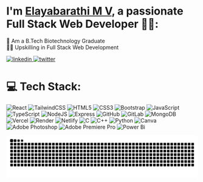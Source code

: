 # I'm [Elayabarathi M V](https://portfolio-three-pi-52.vercel.app/), a passionate Full Stack Web Developer 👋🏼:

🧪 Am a B.Tech Biotechnology Graduate<br>
👨🏼 Upskilling in Full Stack Web Development<br>

<a href="https://linkedin.com/in/BadBoy-Github" target="_blank">
<img src=https://img.shields.io/badge/linkedin-%231E77B5.svg?&style=for-the-badge&logo=linkedin&logoColor=white alt=linkedin style="margin-bottom: 5px;" />
</a>
<a href="https://twitter.com/_Elayabarathi_" target="_blank">
<img src=https://img.shields.io/badge/twitter-%2300acee.svg?&style=for-the-badge&logo=twitter&logoColor=white alt=twitter style="margin-bottom: 5px;" />
</a>  


# 💻 Tech Stack:

![React](https://img.shields.io/badge/react-%2320232a.svg?style=for-the-badge&logo=react&logoColor=%2361DAFB)
![TailwindCSS](https://img.shields.io/badge/tailwindcss-%2338B2AC.svg?style=for-the-badge&logo=tailwind-css&logoColor=white)
![HTML5](https://img.shields.io/badge/html5-%23E34F26.svg?style=for-the-badge&logo=html5&logoColor=white)
![CSS3](https://img.shields.io/badge/css3-%231572B6.svg?style=for-the-badge&logo=css3&logoColor=white)
![Bootstrap](https://img.shields.io/badge/bootstrap-%238511FA.svg?style=for-the-badge&logo=bootstrap&logoColor=white)
![JavaScript](https://img.shields.io/badge/javascript-%23323330.svg?style=for-the-badge&logo=javascript&logoColor=%23F7DF1E)
![TypeScript](https://img.shields.io/badge/TypeScript-3178C6?logo=typescript&logoColor=white&style=for-the-badge)
![NodeJS](https://img.shields.io/badge/node.js-6DA55F?style=for-the-badge&logo=node.js&logoColor=white)
![Express](https://img.shields.io/badge/Express-000000?logo=express&logoColor=white&style=for-the-badge)
![GitHub](https://img.shields.io/badge/github-%23121011.svg?style=for-the-badge&logo=github&logoColor=white)
![GitLab](https://img.shields.io/badge/GitLab-FC6D26?logo=gitlab&logoColor=black&style=for-the-badge)
![MongoDB](https://img.shields.io/badge/MongoDB-%234ea94b.svg?style=for-the-badge&logo=mongodb&logoColor=white)
![Vercel](https://img.shields.io/badge/vercel-%23000000.svg?style=for-the-badge&logo=vercel&logoColor=white)
![Render](https://img.shields.io/badge/Render-%46E3B7.svg?style=for-the-badge&logo=render&logoColor=white)
![Netlify](https://img.shields.io/badge/netlify-%23000000.svg?style=for-the-badge&logo=netlify&logoColor=#00C7B7)
![C](https://img.shields.io/badge/c-%2300599C.svg?style=for-the-badge&logo=c&logoColor=white)
![C++](https://img.shields.io/badge/c++-%2300599C.svg?style=for-the-badge&logo=c%2B%2B&logoColor=white)
![Python](https://img.shields.io/badge/python-3670A0?style=for-the-badge&logo=python&logoColor=ffdd54)
![Canva](https://img.shields.io/badge/Canva-%2300C4CC.svg?style=for-the-badge&logo=Canva&logoColor=white)
![Adobe Photoshop](https://img.shields.io/badge/adobe%20photoshop-%2331A8FF.svg?style=for-the-badge&logo=adobe%20photoshop&logoColor=white)
![Adobe Premiere Pro](https://img.shields.io/badge/Adobe%20Premiere%20Pro-9999FF.svg?style=for-the-badge&logo=Adobe%20Premiere%20Pro&logoColor=white)
![Power Bi](https://img.shields.io/badge/power_bi-F2C811?style=for-the-badge&logo=powerbi&logoColor=black)

<picture>
  <source media="(prefers-color-scheme: dark)" srcset="https://raw.githubusercontent.com/BadBoy-Github/BadBoy-Github/output/github-snake-dark.svg" />
  <source media="(prefers-color-scheme: light)" srcset="https://raw.githubusercontent.com/BadBoy-Github/BadBoy-Github/output/github-snake.svg" />
  <img alt="github-snake" src="https://raw.githubusercontent.com/BadBoy-Github/BadBoy-Github/output/github-snake.svg" />
</picture>
